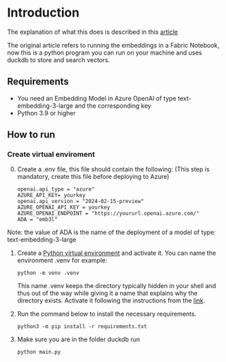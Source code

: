 # Introduction

The explanation of what this does is described in this [article](https://www.linkedin.com/pulse/using-openai-embeddings-data-engineering-fabric-miguel-peredo-z%C3%BCrcher/)

The original article refers to running the embeddings in a Fabric Notebook, now this is a python program you can run on your machine and uses duckdb to store and search vectors.

## Requirements

- You need an Embedding Model in Azure OpenAI of type text-embedding-3-large and the corresponding key
- Python 3.9 or higher

## How to run 

### Create virtual enviroment

0. Create a .env file, this file should contain the following: 
(This step is mandatory, create this file before deploying to Azure)

    ```
    openai.api_type = "azure"
    AZURE_API_KEY= yourkey
    openai.api_version = "2024-02-15-preview"
    AZURE_OPENAI_API_KEY = yourkey
    AZURE_OPENAI_ENDPOINT = "https://yoururl.openai.azure.com/"
    ADA = "emb3l"
    ```
Note: the value of ADA is the name of the deployment of a model of type: text-embedding-3-large

1. Create a [Python virtual environment](https://docs.python.org/3/tutorial/venv.html#creating-virtual-environments) and activate it. 
    You can name the environment .venv for example: 
    ```log
    python -m venv .venv
    ```
    This name .venv keeps the directory typically hidden in your shell and thus out of the way while giving it a name that explains why the directory exists. 
    Activate it following the instructions from the [link](https://docs.python.org/3/tutorial/venv.html#creating-virtual-environments).

2. Run the command below to install the necessary requirements.

    ```log
    python3 -m pip install -r requirements.txt
     ```

3. Make sure you are in the folder duckdb run
   
    ```log
    python main.py
     ```
   

